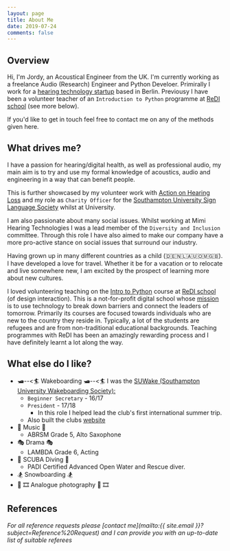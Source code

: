 ```yaml
---
layout: page
title: About Me
date: 2019-07-24
comments: false
---
```


## Overview
Hi, I'm Jordy, an Acoustical Engineer from the UK. I'm currently working as a freelance Audio (Research) Engineer and Python Develoer. Primirally I work for a [hearing technology startup]({{site.url}}/mimi_hearing_technologies.html) based in Berlin. Previousy I have been a volunteer teacher of an `Introduction to Python` programme at [ReDI school](https://www.redi-school.org/berlin) (see more below).

If you'd like to get in touch feel free to contact me on any of the methods given here.

## What drives me?
I have a passion for hearing/digital health, as well as professional audio, my main aim is to try and use my formal knowledge of acoustics, audio and engineering in a way that can benefit people.

This is further showcased by my volunteer work with [Action on Hearing Loss](https://www.actiononhearingloss.org.uk/) and my role as `Charity Officer` for the [Southampton University Sign Language Society](https://www.facebook.com/sotonsignsoc/) whilst at University.

I am also passionate about many social issues. Whilst working at Mimi Hearing Technologies I was a lead member of the `Diversity and Inclusion` committee. Through this role I have also aimed to make our company have a more pro-active stance on social issues that surround our industry.

Having grown up in many different countries as a child (🇩🇪🇳🇱🇦🇺🇴🇲🇬🇧). I have developed a love for travel. Whether it be for a vacation or to relocate and live somewhere new, I am excited by the prospect of learning more about new cultures.

I loved volunteering teaching on the [Intro to Python](https://www.redi-school.org/berlin-career-program) course at [ReDI school](https://www.redi-school.org/berlin) (of design interaction). This is a not-for-profit digital school whose [mission](https://www.redi-school.org/mission) is to use technology to break down barriers and connect the leaders of tomorrow. Primarily its courses are focused towards individuals who are new to the country they reside in. Typically, a lot of the students are refugees and are from non-traditional educational backgrounds. Teaching programmes with ReDI has been an amazingly rewarding process and I have definitely learnt a lot along the way. 

## What else do I like?
* 🛥️--<🏄 Wakeboarding 🛥️--<🏄
I was the [SUWake (Southampton University Wakeboarding Society):](https://suwake.susu.org)  
    * `Beginner Secretary` - 16/17
    * `President` -  17/18
        * In this role I helped lead the club's first international summer trip.
    * Also built the clubs [website](https://suwake.susu.org)
* 🎵 Music 🎵
    * ABRSM Grade 5, Alto Saxophone
* 🎭 Drama 🎭
    * LAMBDA Grade 6, Acting
* 🐠 SCUBA Diving 🐠
    * PADI Certified Advanced Open Water and Rescue diver.
* 🏂 Snowboarding 🏂
* 📸 🎞️ Analogue photography 📸 🎞️

## References
_For all reference requests please [contact me](mailto:{{ site.email }}?subject=Reference%20Request) and I can provide you with an up-to-date list of suitable referees_